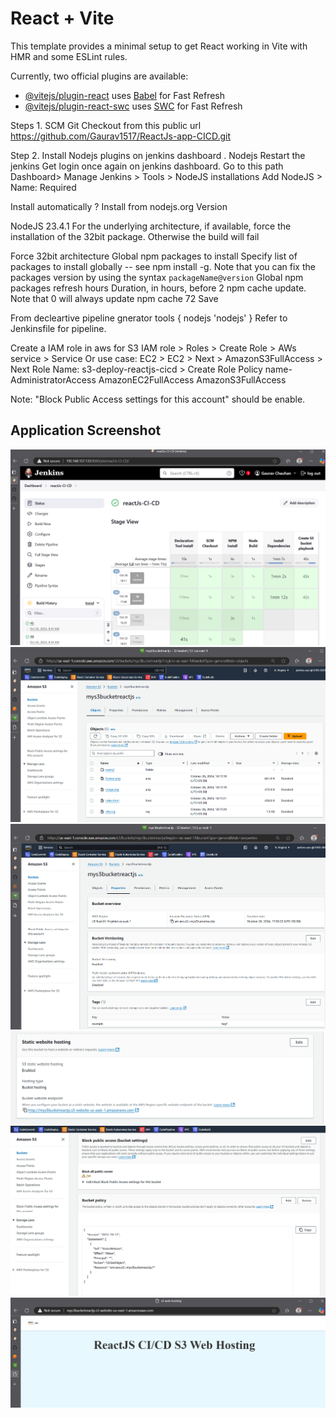 # React + Vite

This template provides a minimal setup to get React working in Vite with HMR and some ESLint rules.

Currently, two official plugins are available:

- [@vitejs/plugin-react](https://github.com/vitejs/vite-plugin-react/blob/main/packages/plugin-react/README.md) uses [Babel](https://babeljs.io/) for Fast Refresh
- [@vitejs/plugin-react-swc](https://github.com/vitejs/vite-plugin-react-swc) uses [SWC](https://swc.rs/) for Fast Refresh


Steps 1. SCM Git Checkout from this public url 
https://github.com/Gaurav1517/ReactJs-app-CICD.git

Step 2. Install Nodejs plugins on jenkins dashboard .
Nodejs 
Restart the jenkins 
Get login once again on jenkins dashboard.
Go to this path Dashboard> Manage Jenkins > Tools > NodeJS installations
Add NodeJS > 
Name: 
Required

Install automatically
?
Install from nodejs.org
Version

NodeJS 23.4.1
For the underlying architecture, if available, force the installation of the 32bit package. Otherwise the build will fail

Force 32bit architecture
Global npm packages to install
Specify list of packages to install globally -- see npm install -g. Note that you can fix the packages version by using the syntax `packageName@version`
Global npm packages refresh hours
Duration, in hours, before 2 npm cache update. Note that 0 will always update npm cache
72
Save

From decleartive pipeline gnerator 
tools {
  nodejs 'nodejs'
}
Refer to Jenkinsfile for pipeline.



Create  a IAM role in aws for S3 
IAM role > Roles > Create Role > AWs service > Service Or use case: EC2 > EC2 > 
Next > AmazonS3FullAccess > Next
Role Name: s3-deploy-reactjs-cicd > Create Role
Policy name-
AdministratorAccess
AmazonEC2FullAccess
AmazonS3FullAccess

Note: "Block Public Access settings for this account" should be enable.

## Application Screenshot

![Application Screenshot](Images/pipeline.png)
![Application Screenshot](Images/s3-bucket-object.png)
![Application Screenshot](Images/versioning-Properties.png)
![Application Screenshot](Images/webHosting-url.png)
![Application Screenshot](Images/bucket-policy.png)
![Application Screenshot](Images/OutputScreenshot.png)

